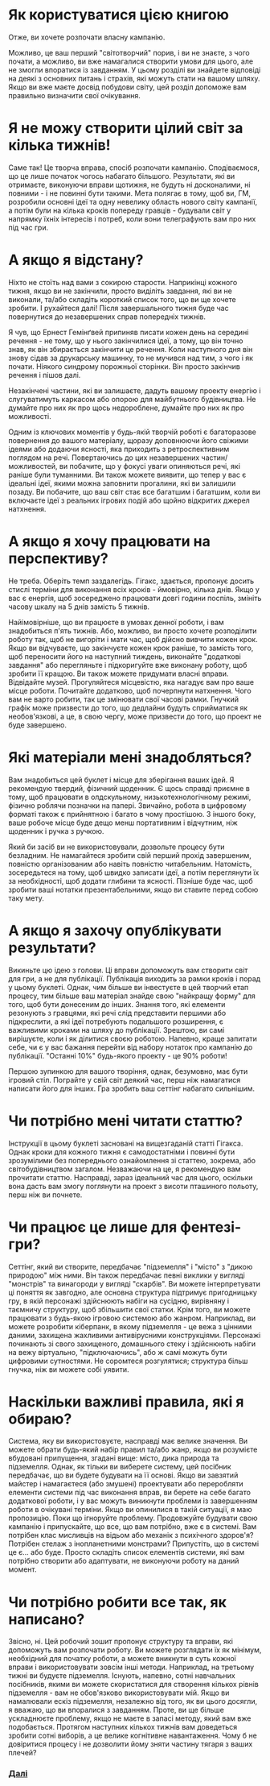 # Як користуватися цією книгою
Отже, ви хочете розпочати власну кампанію.

Можливо, це ваш перший "світотворчий" порив, і ви не знаєте, з чого почати, а можливо, ви вже намагалися створити умови для цього, але не змогли впоратися із завданням. У цьому розділі ви знайдете відповіді на деякі з основних питань і страхів, які можуть стати на вашому шляху. Якщо ви вже маєте досвід побудови світу, цей розділ допоможе вам правильно визначити свої очікування. 
# Я не можу створити цілий світ за кілька тижнів!
Саме так! Це творча вправа, спосіб розпочати кампанію. Сподіваємося, що це лише початок чогось набагато більшого. Результати, які ви отримаєте, виконуючи вправи щотижня, не будуть ні досконалими, ні повними - і не повинні бути такими. Мета полягає в тому, щоб ви, ГМ, розробили основні ідеї та одну невелику область нового світу кампанії, а потім були на кілька кроків попереду гравців - будували світ у напрямку їхніх інтересів і потреб, коли вони телеграфують вам про них під час гри.
# А якщо я відстану?
Ніхто не стоїть над вами з сокирою старости. Наприкінці кожного тижня, якщо ви не закінчили, просто виділіть завдання, які ви не виконали, та/або складіть короткий список того, що ви ще хочете зробити. І рухайтеся далі! Після завершального тижня буде час повернутися до незавершених справ попередніх тижнів.

Я чув, що Ернест Гемінґвей припиняв писати кожен день на середині речення - не тому, що у нього закінчилися ідеї, а тому, що він точно знав, як він збирається закінчити це речення. Коли наступного дня він знову сідав за друкарську машинку, то не мучився над тим, з чого і як почати. Ніякого синдрому порожньої сторінки. Він просто закінчив речення і пішов далі.

Незакінчені частини, які ви залишаєте, дадуть вашому проекту енергію і слугуватимуть каркасом або опорою для майбутнього будівництва. Не думайте про них як про щось недороблене, думайте про них як про можливості.

Одним із ключових моментів у будь-якій творчій роботі є багаторазове повернення до вашого матеріалу, щоразу доповнюючи його свіжими ідеями або додаючи ясності, яка приходить з ретроспективним поглядом на речі. Повертаючись до цих незавершених частин/можливостей, ви побачите, що у фокусі уваги опиняються речі, які раніше були туманними. Ви також можете виявити, що тепер у вас є ідеальні ідеї, якими можна заповнити прогалини, які ви залишили позаду. Ви побачите, що ваш світ стає все багатшим і багатшим, коли ви включаєте ідеї з реальних ігрових подій або щойно відкритих джерел натхнення.
# А якщо я хочу працювати на перспективу?
Не треба. Оберіть темп заздалегідь. Гігакс, здається, пропонує досить стислі терміни для виконання всіх кроків - ймовірно, кілька днів. Якщо у вас є енергія, щоб зосереджено працювати довгі години поспіль, змініть часову шкалу на 5 днів замість 5 тижнів.

Найімовірніше, що ви працюєте в умовах денної роботи, і вам знадобиться п'ять тижнів. Або, можливо, ви просто хочете розподілити роботу так, щоб не вигоріти і мати час, щоб дійсно вивчити кожен крок. Якщо ви відчуваєте, що закінчуєте кожен крок раніше, то замість того, щоб переносити його на наступний тиждень, виконайте "додаткові завдання" або перегляньте і підкоригуйте вже виконану роботу, щоб зробити її кращою. Ви також можете придумати власні вправи. Відвідайте музей. Прогуляйтеся місцевістю, яка нагадує вам про ваше місце роботи. Почитайте додатково, щоб почерпнути натхнення. Чого вам не варто робити, так це змінювати свої часові рамки. Гнучкий графік може призвести до того, що дедлайни будуть сприйматися як необов'язкові, а це, в свою чергу, може призвести до того, що проект не буде завершено.
# Які матеріали мені знадобляться?
Вам знадобиться цей буклет і місце для зберігання ваших ідей. Я рекомендую твердий, фізичний щоденник. Є щось справді приємне в тому, щоб працювати в олдскульному, низькотехнологічному режимі, фізично роблячи позначки на папері. Звичайно, робота в цифровому форматі також є прийнятною і багато в чому простішою. З іншого боку, ваше робоче місце буде дещо менш портативним і відчутним, ніж щоденник і ручка з ручкою.

Який би засіб ви не використовували, дозвольте процесу бути безладним. Не намагайтеся зробити свій перший прохід завершеним, повністю організованим або навіть повністю читабельним. Натомість, зосередьтеся на тому, щоб швидко записати ідеї, а потім переглянути їх за необхідності, щоб додати глибини та ясності. Пізніше буде час, щоб зробити ваші нотатки презентабельними, якщо ви ставите перед собою таку мету.
# А якщо я захочу опублікувати результати?
Викиньте цю ідею з голови. Ці вправи допоможуть вам створити світ для гри, а не для публікації. Публікація виходить за рамки кроків і порад у цьому буклеті. Однак, чим більше ви інвестуєте в цей творчий етап процесу, тим більше ваш матеріал знайде свою "найкращу форму" для того, щоб бути донесеним до інших. Знання того, які елементи резонують з гравцями, які речі слід представити першими або підкреслити, а які ідеї потребують подальшого розширення, є важливими кроками на шляху до публікації. Зрештою, ви самі вирішуєте, коли і як ділитися своєю роботою. Напевно, краще запитати себе, чи є у вас бажання перейти від набору нотаток про кампанію до публікації. "Останні 10%" будь-якого проекту - це 90% роботи!

Першою зупинкою для вашого творіння, однак, безумовно, має бути ігровий стіл. Пограйте у свій світ деякий час, перш ніж намагатися написати його для інших. Гра зробить ваш сеттінг набагато сильнішим.
# Чи потрібно мені читати статтю?
Інструкції в цьому буклеті засновані на вищезгаданій статті Гігакса. Однак кроки для кожного тижня є самодостатніми і повинні бути зрозумілими без попереднього ознайомлення зі статтею, зокрема, або світобудівництвом загалом. Незважаючи на це, я рекомендую вам прочитати статтю. Насправді, зараз ідеальний час для цього, оскільки вона дасть вам змогу поглянути на проект з висоти пташиного польоту, перш ніж ви почнете.

# Чи працює це лише для фентезі-гри?
Сеттінг, який ви створите, передбачає "підземелля" і "місто" з "дикою природою" між ними. Він також передбачає певні виклики у вигляді "монстрів" та винагороди у вигляді "скарбів". Ви можете інтерпретувати ці поняття як завгодно, але основна структура підтримує пригодницьку гру, в якій персонажі здійснюють набіги на сусідню, вирівняну і таємничу структуру, щоб збільшити свої статки. Крім того, ви можете працювати з будь-якою ігровою системою або жанром. Наприклад, ви можете розробити кіберпанк, в якому підземелля - це вежа з цінними даними, захищена жахливими антивірусними конструкціями. Персонажі починають зі свого захищеного, домашнього стеку і здійснюють набіги на вежу віртуально, "підключаючись", або ж самі можуть бути цифровими сутностями. Не соромтеся розгулятися; структура більш гнучка, ніж ви можете собі уявити.
# Наскільки важливі правила, які я обираю?
Система, яку ви використовуєте, насправді має велике значення. Ви можете обрати будь-який набір правил та/або жанр, якщо ви розумієте вбудовані припущення, згадані вище: місто, дика природа та підземелля. Однак, як тільки ви виберете систему, цей посібник передбачає, що ви будете будувати на її основі. Якщо ви завзятий майстер і намагаєтеся (або змушені) проектувати або переробляти елементи системи під час виконання вправ, ви берете на себе багато додаткової роботи, і у вас можуть виникнути проблеми із завершенням роботи в очікувані терміни. Якщо ви опинилися в такій ситуації, я маю пропозицію. Поки що ігноруйте проблему. Продовжуйте будувати свою кампанію і припускайте, що все, що вам потрібно, вже є в системі. Вам потрібен клас мисливців на відьом або механік з психічного здоров'я? Потрібен стелаж з інопланетними монстрами? Припустіть, що в системі це є... або буде. Просто складіть список елементів системи, які вам потрібно створити або адаптувати, не виконуючи роботу на даний момент.
# Чи потрібно робити все так, як написано?
Звісно, ні. Цей робочий зошит пропонує структуру та вправи, які допоможуть вам розпочати роботу. Ви можете розглядати їх як мінімум, необхідний для початку роботи, а можете вникнути в суть кожної вправи і використовувати зовсім інші методи. Наприклад, на третьому тижні ви будуєте підземелля. Існують, напевно, сотні навчальних посібників, якими ви можете скористатися для створення кількох рівнів підземелля - вам не обов'язково використовувати мій. Якщо ви намалювали ескіз підземелля, незалежно від того, як ви цього досягли, я вважаю, що ви впоралися з завданням. Проте, ви ще більше ускладнюєте проблему, якщо не маєте в запасі методу, який вам вже подобається. Протягом наступних кількох тижнів вам доведеться зробити сотні виборів, а це велике когнітивне навантаження. Чому б не довіритися процесу і не дозволити йому зняти частину тягаря з ваших плечей? 

### [Далі](Тиждень%201%20Концепт.md)
